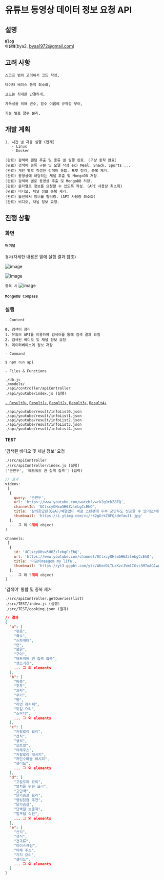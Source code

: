 # **유튜브 동영상 데이터 정보 요청 API**


## **설명**
[**`Blog`**]()  
**`이진형`**(bya2, byaa1972@gmail.com)

## **고려 사항**
```
스코프 범위 고려해서 코드 작성,

데이터 베이스 동작 최소화,

코드는 최대한 간결하게,

가독성을 위해 변수, 함수 이름에 규칙성 부여,

기능 별로 함수 분리,
```

## **개발 계획**
```
1. 시간 별 자동 실행 (연계)
   - Linux
   - Docker

(완료) 검색어 랜덤 추출 및 종류 별 실행 완료. (구상 동작 완료)
(완료) 검색어 종류 구분 및 모델 작성 ex) Meal, Snack, Sports ...
(완료) 개인 별로 작성한 검색어 통합, 포맷 정리, 중복 제거.
(완료) 동영상에 해당하는 채널 추출 및 MongoDB 저장.
(완료) 검색어 별로 동영상 추출 및 MongoDB 저장.
(완료) 문자열로 정보를 요청할 수 있도록 작성. (API 사용량 최소화)
(완료) 비디오, 채널 정보 중복 제거.
(완료) 옵션에서 정보를 필터링. (API 사용량 최소화)
(완료) 비디오, 채널 정보 요청.
```

## **진행 상황**

### **화면**

#### **`터미널`**

`결과`(자세한 내용은 밑에 실행 결과 참조)

![image](https://user-images.githubusercontent.com/61080445/133105463-45d51997-054a-475a-b3fe-7b2b3e4174f4.png)

![image](https://user-images.githubusercontent.com/61080445/133105281-fc314fb9-cdd5-4d1b-b09b-b2844da1977b.png)

`중복 시`
![image](https://user-images.githubusercontent.com/61080445/133105672-f072b544-7069-4049-b4e4-cd544931dc53.png)

#### **`MongoDB Compass`**

### **실행**

`- Content`
```
0. 검색어 정리
1. 유튜브 API를 이용하여 검색어를 통해 검색 결과 요청
2. 검색된 비디오 및 채널 정보 요청
3. 데이터베이스에 정보 저장
```

`- Command`
```sh
$ npm run api
```

`- Files & Functions`
```
./db.js
./models/
./api/controller/apiController
./api/youtube/index.js (실행)
```

[`- Result0↓`](blob/main/api/youtube/result/infoList0.json),
[`Result1↓`](blob/main/api/youtube/result/infoList1.json),
[`Result2↓`](blob/main/api/youtube/result/infoList2.json),
[`Result3↓`](blob/main/api/youtube/result/infoList3.json),
[`Result4↓`](blob/main/api/youtube/result/infoList4.json)
```
./api/youtube/result/infoList0.json
./api/youtube/result/infoList1.json
./api/youtube/result/infoList2.json
./api/youtube/result/infoList3.json
./api/youtube/result/infoList4.json
```

#### **TEST**
'검색된 비디오 및 채널 정보' 요청
```
./src/apiController
./src/apiController/index.js (실행)
['군만두', '에드워드 권 집콕 집콕'] (입력)
```
```js
// 결과
videos:
 [
  {
    query: '군만두',
    url: 'https://www.youtube.com/watch?v=rk2gOrkZ8FQ',
    channelId: 'UClxcyOHsw5H6ZzlebgCcEhQ',
    title: '질의응답편(Q&A)/예열없이 바로 스텐팬에 두부 군만두도 성공할 수 있어요/베이컨 프렌치토스트 /두부구이 바삭군만두 /새우브로콜리 볶음밥',
    thumbnail: 'https://i.ytimg.com/vi/rk2gOrkZ8FQ/default.jpg'
  },
  ... 그 외 9개의 object
]

channels:
 [
  {
    id: 'UClxcyOHsw5H6ZzlebgCcEhQ',
    url: 'https://www.youtube.com/channel/UClxcyOHsw5H6ZzlebgCcEhQ',
    title: '미곰이meegom my life',
    thumbnail: 'https://yt3.ggpht.com/ytc/AKedOLTLaKzcJVm1IGss3M7uAG1wga-pWk2z8AurLSnMyA=s88-c-k-c0x00ffffff-no-rj'
  },
  ... 그 외 5개의 object
]
```

'검색어' 통합 및 중복 제거
```
./src/apiController.getQueries(list)
./src/TEST/index.js (실행)
./src/TEST/cooking.json (결과)
```
```json
// 결과
{
  "a": [
    "볶음",
    "국수",
    "스파게티",
    "면",
    "불닭",
    "구이",
    "에드워드 권 집콕 집콕",
    "깽스키친",
    ... 그 외 elements
  ],
  "b": [
    "땅콩",
    "호두",
    "과자",
    "쿠키",
    "빵",
    "라면 레시피",
    "튀김 요리",
    "스무디",
    ... 그 외 elements
  ],
  "c": [
    "저칼로리 요리",
    "선식",
    "생식",
    "오트밀",
    "야채주스",
    "저칼로리 레시피",
    "저탄수화물 레시피",
    "샐러드",
    ... 그 외 elements
  ],
  "d": [
    "고칼로리 요리",
    "멸치를 위한 요리",
    "고단백",
    "닭가슴살 요리",
    "랭킹닭컴 추천",
    "닭가슴살",
    "단백질 보충제",
    "벌크업 식단",
    ... 그 외 elements
  ],
  "e": [
    "선식",
    "생식",
    "견과류",
    "아이스크림",
    "야채 주스",
    "가지 요리",
    "샐러드",
    ... 그 외 elements
  ]
}
```

